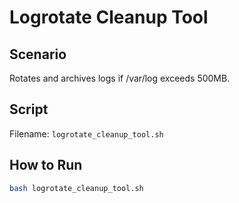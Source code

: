 # Logrotate Cleanup Tool

## Scenario
Rotates and archives logs if /var/log exceeds 500MB.

## Script
Filename: `logrotate_cleanup_tool.sh`

## How to Run
```bash
bash logrotate_cleanup_tool.sh
```
